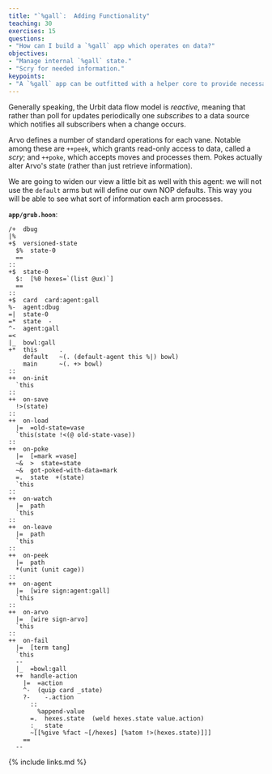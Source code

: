 ```yaml
---
title: "`%gall`:  Adding Functionality"
teaching: 30
exercises: 15
questions:
- "How can I build a `%gall` app which operates on data?"
objectives:
- "Manage internal `%gall` state."
- "Scry for needed information."
keypoints:
- "A `%gall` app can be outfitted with a helper core to provide necessary operations."
---
```


Generally speaking, the Urbit data flow model is _reactive_, meaning that rather than poll for updates periodically one _subscribes_ to a data source which notifies all subscribers when a change occurs.

Arvo defines a number of standard operations for each vane.  Notable among these are `++peek`, which grants read-only access to data, called a _scry_; and `++poke`, which accepts moves and processes them.  Pokes actually alter Arvo's state (rather than just retrieve information).

We are going to widen our view a little bit as well with this agent:  we will not use the `default` arms but will define our own NOP defaults.  This way you will be able to see what sort of information each arm processes.

**`app/grub.hoon`**:

```hoon
/+  dbug
|%
+$  versioned-state
  $%  state-0
  ==
::
+$  state-0
  $:  [%0 hexes=`(list @ux)`]
  ==
::
+$  card  card:agent:gall
%-  agent:dbug
=|  state-0
=*  state  -
^-  agent:gall
=<
|_  bowl:gall
+*  this      .
    default   ~(. (default-agent this %|) bowl)
    main      ~(. +> bowl)
::
++  on-init
  `this
::
++  on-save
  !>(state)
::
++  on-load
  |=  =old-state=vase
  `this(state !<(@ old-state-vase))
::
++  on-poke
  |=  [=mark =vase]
  ~&  >  state=state
  ~&  got-poked-with-data=mark
  =.  state  +(state)
  `this
::
++  on-watch
  |=  path
  `this
::
++  on-leave
  |=  path
  `this
::
++  on-peek
  |=  path
  *(unit (unit cage))
::
++  on-agent
  |=  [wire sign:agent:gall]
  `this
::
++  on-arvo
  |=  [wire sign-arvo]
  `this
::
++  on-fail
  |=  [term tang]
  `this
  --
  |_  =bowl:gall
  ++  handle-action
    |=  =action
    ^-  (quip card _state)
    ?-    -.action
      ::
        %append-value
      =.  hexes.state  (weld hexes.state value.action)
      :_  state
      ~[[%give %fact ~[/hexes] [%atom !>(hexes.state)]]]
    ==
  --
```

{% include links.md %}
